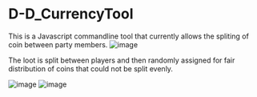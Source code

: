 # D-D_CurrencyTool
This is a Javascript commandline tool that currently allows the spliting of coin between party members.
![image](https://user-images.githubusercontent.com/61395998/115193399-3b4fda80-a140-11eb-953d-76eb445daddd.png)

The loot is split between players and then randomly assigned for fair distribution of coins that could not be split evenly.

![image](https://user-images.githubusercontent.com/61395998/115193475-54f12200-a140-11eb-9f8d-81c5e550c0f3.png)
![image](https://user-images.githubusercontent.com/61395998/115193486-5884a900-a140-11eb-82f4-050e2a5ab8a4.png)
